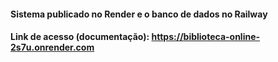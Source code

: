 #### Sistema publicado no Render e o banco de dados no Railway
#### Link de acesso (documentação): https://biblioteca-online-2s7u.onrender.com
